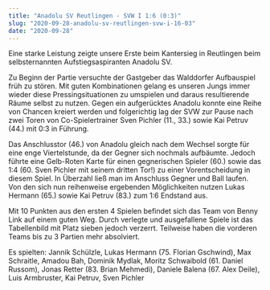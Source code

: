 ```yaml
---
title: "Anadolu SV Reutlingen - SVW I 1:6 (0:3)"
slug: "2020-09-28-anadolu-sv-reutlingen-svw-i-16-03"
date: "2020-09-28"
---
```

Eine starke Leistung zeigte unsere Erste beim Kantersieg in Reutlingen beim selbsternannten Aufstiegsaspiranten Anadolu SV.


Zu Beginn der Partie versuchte der Gastgeber das Walddorfer Aufbauspiel früh zu stören. Mit guten Kombinationen gelang es unseren Jungs immer wieder diese Pressingsituationen zu umspielen und daraus resultierende Räume selbst zu nutzen. Gegen ein aufgerücktes Anadolu konnte eine Reihe von Chancen kreiert werden und folgerichtig lag der SVW zur Pause nach zwei Toren von Co-Spielertrainer Sven Pichler (11., 33.) sowie Kai Petruv (44.) mit 0:3 in Führung.


Das Anschlusstor (46.) von Anadolu gleich nach dem Wechsel sorgte für eine enge Viertelstunde, da der Gegner sich nochmals aufbäumte. Jedoch führte eine Gelb-Roten Karte für einen gegnerischen Spieler (60.) sowie das 1:4 (60. Sven Pichler mit seinem dritten Tor!) zu einer Vorentscheidung in diesem Spiel. In Überzahl ließ man im Anschluss Gegner und Ball laufen. Von den sich nun reihenweise ergebenden Möglichkeiten nutzen Lukas Hermann (65.) sowie Kai Petruv (83.) zum 1:6 Endstand aus.


Mit 10 Punkten aus den ersten 4 Spielen befindet sich das Team von Benny Link auf einem guten Weg. Durch verlegte und ausgefallene Spiele ist das Tabellenbild mit Platz sieben jedoch verzerrt. Teilweise haben die vorderen Teams bis zu 3 Partien mehr absolviert.


Es spielten: Jannik Schülzle, Lukas Hermann (75. Florian Gschwind), Max Schraitle, Amadou Bah, Dominik Mydlak, Moritz Schwaibold (61. Daniel Russom), Jonas Retter (83. Brian Mehmedi), Daniele Balena (67. Alex Deile), Luis Armbruster, Kai Petruv, Sven Pichler
